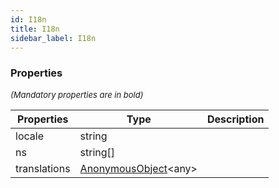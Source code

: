 ```yaml
---
id: I18n
title: I18n
sidebar_label: I18n
---
```




### Properties

<font size="2"><i>(Mandatory properties are in bold)</i></font>

| Properties | Type | Description |
| --------- | ---- | ----------- |
| locale | string |  |
| ns | string[] |  |
| translations | [AnonymousObject](/framework-api/interfaces/AnonymousObject.md)<any\> |  |
